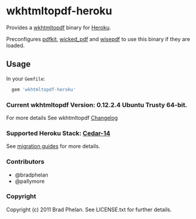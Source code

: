 # wkhtmltopdf-heroku

Provides a [wkhtmltopdf](http://wkhtmltopdf.org/) binary for [Heroku](http://www.heroku.com/).

Preconfigures [pdfkit](https://rubygems.org/gems/pdfkit), [wicked_pdf](https://rubygems.org/gems/wicked_pdf) and [wisepdf](http://rubygems.org/gems/wisepdf) to use this binary if they are loaded.

## Usage

In your `Gemfile`:

```ruby
  gem 'wkhtmltopdf-heroku'
```

### Current wkhtmltopdf Version: 0.12.2.4 Ubuntu Trusty 64-bit.

For more details See wkhtmltopdf [Changelog](https://github.com/wkhtmltopdf/wkhtmltopdf/blob/master/CHANGELOG.md)

### Supported Heroku Stack: [Cedar-14](https://devcenter.heroku.com/articles/cedar)

See [migration guides](https://devcenter.heroku.com/articles/cedar-14-migration) for more details.

### Contributors

* @bradphelan
* @pallymore

### Copyright

Copyright (c) 2011 Brad Phelan. See LICENSE.txt for further details.

